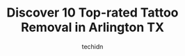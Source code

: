 ---
layout: ampstory
image: https://i0.wp.com/www.depkes.org/wp-content/uploads/2023/06/tattoo-removal-0-in-arlington-tx-1685828358.jpeg?resize=640,853
author: techidn
featured: false
description: Discover the impressive array of Tattoo Removal options in Arlington TX, where you can find 10 of the largest Tattoo Removal establishments in the area. From renowned classics to hidden gems
title: Discover 10 Top-rated Tattoo Removal in Arlington TX
cover:
   title: Discover 10 Top-rated Tattoo Removal in Arlington TX
   subtitle: Rickpate
   background: https://www.depkes.org/wp-content/uploads/2023/06/tattoo-removal-0-in-arlington-tx-1685828358.jpeg

pages: 
 - layout: thirds
   top: <h1>#1 Arlington Ink</h1>
   bottom: "<p>I really enjoyed my experience. This is my second time coming and it was even better than the first time. The person that pierced me was wonderful. The receptionist was v</p>"
   background: https://www.depkes.org/wp-content/uploads/2023/06/tattoo-removal-1-in-arlington-tx-1685828359.png
   backgroundblur: true
 - layout: thirds
   top: <h1>#2 The Chosen One Ink Tattoo</h1>
   bottom: "<p>I spent almost 15 hours at this place so I think I can vouch when I say that they are amazing. First, the environment is cool! The decorations, warm vibes, and friendline</p>"
   background: https://www.depkes.org/wp-content/uploads/2023/06/tattoo-removal-2-in-arlington-tx-1685828359.jpeg
   cta:
      link: https://www.depkes.org/blog/discover-10-top-rated-tattoo-removal-in-arlington-tx/
      text: Discover 10 Top-rated Tattoo Removal in Arlington TX
 - layout: thirds
   top: <h1>#3 Ideal Image Arlington</h1>
   bottom: "<p>3751 Matlock Rd #113, Arlington, TX 76015, United States</p>"
   background: https://www.depkes.org/wp-content/uploads/2023/06/tattoo-removal-3-in-arlington-tx-1685828360.jpeg
   cta:
      link: https://www.depkes.org/blog/discover-10-top-rated-tattoo-removal-in-arlington-tx/
      text: Discover 10 Top-rated Tattoo Removal in Arlington TX
 - layout: thirds
   top: <h1>#4 Removery Tattoo Removal & Fading</h1>
   bottom: "<p>6624 N Riverside Dr #320, Fort Worth, TX 76137, United States</p>"
   background: https://images.unsplash.com/photo-1608501821300-4f99e58bba77?ixlib=rb-4.0.3&ixid=MnwxMjA3fDB8MHxwaG90by1wYWdlfHx8fGVufDB8fHx8&auto=format&fit=crop&w=640&h=853&q=80
   cta:
      link: https://www.depkes.org/blog/discover-10-top-rated-tattoo-removal-in-arlington-tx/
      text: Discover 10 Top-rated Tattoo Removal in Arlington TX
 - layout: thirds
   top: <h1>#5 360 Blues & Tattoos</h1>
   bottom: "<p>2705 S Cooper St #500, Arlington, TX 76015, United States</p>"
   background: https://images.unsplash.com/photo-1489648022186-8f49310909a0?ixlib=rb-4.0.3&ixid=MnwxMjA3fDB8MHxwaG90by1wYWdlfHx8fGVufDB8fHx8&auto=format&fit=crop&w=640&h=853&q=80
   cta:
      link: https://www.depkes.org/blog/discover-10-top-rated-tattoo-removal-in-arlington-tx/
      text: Discover 10 Top-rated Tattoo Removal in Arlington TX
 - layout: thirds
   top: <h1>#6 Pistol Petes Tattoo Saloon</h1>
   bottom: "<p>213 Smith St, Mansfield, TX 76063, United States</p>"
   background: https://images.unsplash.com/photo-1615749413727-825b59a857b5?ixlib=rb-4.0.3&ixid=MnwxMjA3fDB8MHxwaG90by1wYWdlfHx8fGVufDB8fHx8&auto=format&fit=crop&w=640&h=853&q=80
   cta:
      link: https://www.depkes.org/blog/discover-10-top-rated-tattoo-removal-in-arlington-tx/
      text: Discover 10 Top-rated Tattoo Removal in Arlington TX
 - layout: thirds
   top: <h1>#7 Depiction Tattoo Gallery</h1>
   bottom: "<p>4001 W Green Oaks Blvd #221, Arlington, TX 76016, United States</p>"
   background: https://images.unsplash.com/photo-1515405295579-ba7b45403062?ixlib=rb-4.0.3&ixid=MnwxMjA3fDB8MHxwaG90by1wYWdlfHx8fGVufDB8fHx8&auto=format&fit=crop&w=640&h=853&q=80
   cta:
      link: https://www.depkes.org/blog/discover-10-top-rated-tattoo-removal-in-arlington-tx/
      text: Discover 10 Top-rated Tattoo Removal in Arlington TX
 - layout: thirds
   middle: Continue reading...
   background: https://images.unsplash.com/photo-1608411404720-c8f0417bcdba?ixlib=rb-4.0.3&ixid=MnwxMjA3fDB8MHxwaG90by1wYWdlfHx8fGVufDB8fHx8&auto=format&fit=crop&w=640&h=853&q=80
   cta:
      link: https://www.depkes.org/blog/discover-10-top-rated-tattoo-removal-in-arlington-tx/
      text: Discover 10 Top-rated Tattoo Removal in Arlington TX
      
---